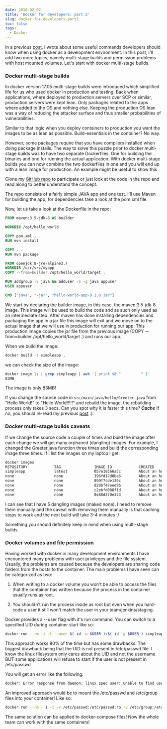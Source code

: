 ```yaml
---
date: 2018-02-02
title: 'Docker for developers: part 2'
slug: docker-for-developers-part2
toc: false
tags:
  - Docker
---
```


In a previous [post](https://donchev.is/post/docker-for-developers), I wrote about some useful commands developers should know when using docker as a development environment. In this post, I'll add two more topics, namely multi-stage builds and permission problems with host mounted volumes. Let's start with docker multi-stage builds.

### Docker multi-stage builds

In docker version 17.05 multi-stage builds were introduced which simplified life for us who used docker in production and testing. Back when applications, where deployed to production servers over SCP or similar, production servers were kept lean. Only packages related to the apps where added to the OS and nothing else. Keeping the production OS lean was a way of reducing the attacker surface and thus smaller probabilities of vulnerabilities.

Similar to that logic when you deploy containers to production you want the images to be as lean as possible. Build-essentials in the container? No way.

However, some packages require that you have compilers installed when doing package installs. The way to solve this puzzle prior to docker multi-stage builds was to have two separate Dockerfiles. One for building the binaries and one for running the actual application. With docker multi-stage builds you can now combine the two dockerfiles in one and you will end up with a lean image for production. An example might be useful to show this

<!--more-->

Clone my [GitHub repo](https://github.com/donchev7/docker-multistage) to participate or just look at the code in the repo and read along to better understand the concept.

The repo consists of a fairly simple JAVA app and one test. I'll use Maven for building the app, for dependencies take a look at the pom.xml file.

Now, let us take a look at the Dockerfile in the repo:

```dockerfile
FROM maven:3.5-jdk-8 AS builder

WORKDIR /opt/hello_world

COPY pom.xml .
RUN mvn install

COPY . .
RUN mvn package

FROM openjdk:8-jre-alpine3.7
WORKDIR /usr/src/myapp
COPY --from=builder /opt/hello_world/target .

RUN addgroup -S java && adduser -S -g java appuser
USER appuser

CMD ["java", "-jar", "hello-world-app-0.1.0.jar"]
```

We start by declaring the builder image, in this case, the maven:3.5-jdk-8 image. This image will be used to build the code and as such only used as an intermediate step. After maven has done installing dependencies and packaging the app in a jar file this image will exit and we move on to the actual image that we will use in production for running our app. This production image copies the jar file from the previous image (COPY --from=builder /opt/hello_world/target .) and runs our app.

When we build the image:

```bash
docker build -t simpleapp .
```

we can check the size of the image:

```bash
docker image ls | grep simpleapp | awk '{ print $8 "         " }'
83MB
```

The image is only 83MB!

If you change the source code in `src/main/java/hello/Greeter.java` from "Hello World!" to "Hello World!!!!!" and rebuild the image, the rebuilding process only takes 3 secs. Can you spot why it is faster this time? ***Cache*** If no, you should re-read my previous [post](https://donchev.is/post/docker-for-developers) :)


### Docker multi-stage builds caveats

If we change the source code a couple of times and build the image after each change we will get many orphaned (dangling) images. For example, I changed the Greeter.java function three times and build the corresponding image three times. If I list the images on my laptop I get:

```bash
docker images
REPOSITORY            TAG               IMAGE ID            CREATED             SIZE
simpleapp             latest            057e18566a5c        About an hour ago   83MB
none                  none              396fd17d8ba6        About an hour ago   765MB
none                  none              899f7cde139c        About an hour ago   83MB
none                  none              d28bf47eed96        About an hour ago   765MB
none                  none              c2ebfd088f1d        About an hour ago   83MB
none                  none              8e88d370e323        About an hour ago   765MB`
```

I can see that I have 5 dangling images (maked none). I need to remove them manually and the caveat with removing them manually is that caching stops to work and the next build will take 3-4 minutes :/

Something you should definitely keep in mind when using multi-stage builds.


### Docker volumes and file permission

Having worked with docker in many development environments I have encountered many problems with user privileges and the file system. Usually, the problems are caused because the developers are sharing code folders from the hosts to the container. The main problems I have seen can be categorized as two:


1. When writing to a docker volume you won't be able to access the files that the container has written because the process in the container usually runs as root.

2. You shouldn't run the process inside as root but even when you hard-code a user it still won't match the user in your team/jenkins/staging.


Docker provides a --user flag with it's run command. You can switch to a specified UID during container start like so:

```bash
docker run --rm -i -t --user $( id -u $USER ):$( id -g $USER ) simpleapp /bin/sh
```

This approach works 80% of the time but has some drawbacks. The biggest drawback being that the UID is not present in /etc/passwd file. I know the linux filesystem only cares about the UID and not the username BUT some applications will refuse to start if the user is not present in /etc/passwd

You will get an error like the following:

```bash
docker: Error response from daemon: linux spec user: unable to find user uidn6484: no matching entries in passwd file.
```

An improved approach would be to mount the /etc/passwd and /etc/group files into your container! Like so:

```bash
docker run --rm - i -t -v /etc/passwd:/etc/passwd:ro -v /etc/group:/etc/group:ro  --user $( id -u $USER ):$( id -g $USER ) simpleapp /bin/sh
```

The same solution can be applied to docker-compose files! Now the whole team can work with the same containers!


